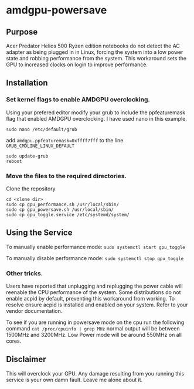 # amdgpu-powersave

## Purpose
Acer Predator Helios 500 Ryzen edition notebooks do not detect the AC adapter as being plugged in in Linux, forcing the system into a low power state and robbing performance from the system. This workaround sets the GPU to increased clocks on login to improve performance. 

## Installation

### Set kernel flags to enable AMDGPU overclocking.
Using your prefered editor modify your grub to include the ppfeaturemask flag that enabled AMDGPU overclocking. I have used nano in this example.

`sudo nano /etc/default/grub`

add `amdgpu.ppfeaturemask=0xffff7fff` to the line `GRUB_CMDLINE_LINUX_DEFAULT`

```
sudo update-grub
reboot
```

### Move the files to the required directories.
Clone the repository

```
cd <clone dir>
sudo cp gpu_performance.sh /usr/local/sbin/
sudo cp gpu_powersave.sh /usr/local/sbin/
sudo cp gpu_toggle.service /etc/systemd/system/
```

## Using the Service

To manually enable performance mode:
`sudo systemctl start gpu_toggle`

To manually disable performance mode:
`sudo systemctl stop gpu_toggle`

### Other tricks.

Users have reported that unplugging and replugging the power cable will reenable the CPU performance of the system. Some distributions do not enable acpid by default, preventing this workaround from working. To resolve ensure acpid is installed and enabled on your system. Refer to your vendor documentation.

To see if you are running in powersave mode on the cpu run the following command
`cat /proc/cpuinfo | grep MHz`
normal output will be between 1500MHz and 3200MHz. Low Power mode will be around 550MHz on all cores.

## Disclaimer
This will overclock your GPU. Any damage resulting from you running this service is your own damn fault. Leave me alone about it.






